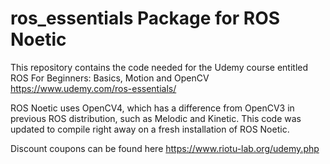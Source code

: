 # ros_essentials Package for ROS Noetic
This repository contains the code needed for the Udemy course entitled
ROS For Beginners: Basics, Motion and OpenCV
https://www.udemy.com/ros-essentials/

ROS Noetic uses OpenCV4, which has a difference from OpenCV3 in previous ROS distribution, such as Melodic and Kinetic.
This code was updated to compile right away on a fresh installation of ROS Noetic.

Discount coupons can be found here https://www.riotu-lab.org/udemy.php

